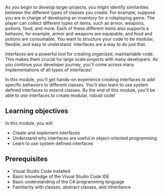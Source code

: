 As you begin to develop larger projects, you might identify similarities between the different types of classes you create. For example, suppose you are in charge of developing an inventory for a roleplaying game. The player can collect different types of items, such as armor, weapons, potions, food, and more. Each of these different items also supports a behavior, for example, armor and weapons are equipable, and food and potions are consumable. You want to structure your code to be modular, flexible, and easy to understand. Interfaces are a way to do just that.

Interfaces are a powerful tool for creating organized, maintainable code. This makes them crucial for large scale projects with many developers. As you continue your developer journey, you'll come across many implementations of all types of interfaces! 

In this module, you'll get hands-on experience creating interfaces to add specific behaviors to different classes. You'll also learn to use system defined interfaces to extend classes. By the end of this module, you'll be able to use interfaces to create modular, robust code!

## Learning objectives

In this module, you will:

- Create and implement interfaces
- Understand why interfaces are useful in object-oriented programming
- Learn to use system defined interfaces

## Prerequisites

- Visual Studio Code installed
- Basic knowledge of the Visual Studio Code IDE
- Basic understanding of the C# programming language
- Familiarity with classes, abstract classes, and inheritance